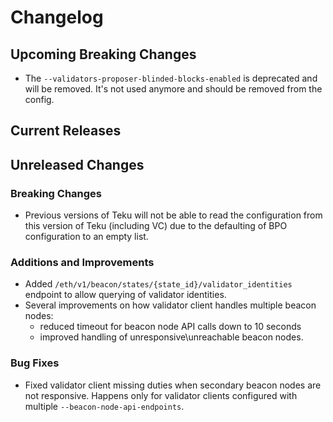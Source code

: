 # Changelog

## Upcoming Breaking Changes
- The `--validators-proposer-blinded-blocks-enabled` is deprecated and will be removed. It's not used anymore and should be removed from the config.

## Current Releases

## Unreleased Changes

### Breaking Changes
- Previous versions of Teku will not be able to read the configuration from this version of Teku (including VC) due to the defaulting of BPO configuration to an empty list.

### Additions and Improvements
- Added `/eth/v1/beacon/states/{state_id}/validator_identities` endpoint to allow querying of validator identities.
- Several improvements on how validator client handles multiple beacon nodes:
  - reduced timeout for beacon node API calls down to 10 seconds
  - improved handling of unresponsive\unreachable beacon nodes.

### Bug Fixes
- Fixed validator client missing duties when secondary beacon nodes are not responsive. Happens only for validator clients configured with multiple `--beacon-node-api-endpoints`.